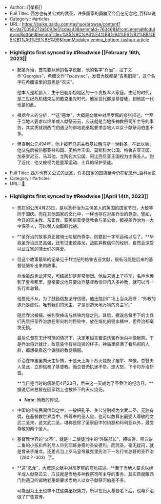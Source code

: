 - Author:: [[举报]]
- Full Title:: 西方也有关公式的武圣，许多国家的国旗至今仍在纪念他_百科ta说
- Category:: #articles
- URL:: https://baike.baidu.com/tashuo/browse/content?id=9a70359272a5093e51cdead3&lemmaId=763468&fromLemmaModule=pcBottom&lemmaTitle=%E5%9C%A3%E4%B9%94%E6%B2%BB%E5%B1%A0%E9%BE%99&fromModule=lemma_bottom-tashuo-article
- ### Highlights first synced by #Readwise [[February 16th, 2023]]
    - 起圣乔治，首先要从他的名字说起，他的名字“乔治”，拉丁文作“Georgius”，希腊文作“Γεώργιος”，发音大致都是“吉奥旧斯”，这个名字在希腊语里的意思是“农夫”。
      
      他本人是希腊人，生于巴勒斯坦地区的一个贵族军人家庭，生活的时代，是三世纪危机结束后的戴克里先时代。他家世代都是基督徒，到他这一代也是如此。
    - 根据今人的分析，**这“恶龙”，大概是文献中对尼罗鳄的夸张描述。**至于当地人要求以绵羊或人献祭云云，应该就是当地多神教祭司所主导的事务，其实质就跟西门豹遇见的邺地老巫妪要求当地人以女子献祭河伯差不多。
    - 但直到公元494年，他才被罗马宗主教基拉西乌斯一世封圣。在此以后，他又先后被热那亚共和国、英格兰王国、莫斯科大公国、格鲁吉亚王国、加泰罗尼亚、马耳他、立陶宛大公国、阿比西尼亚王国视为主保圣人。到了近代，他又被视为是童军运动、士兵的保护圣徒。
- Full Title:: 西方也有关公式的武圣，许多国家的国旗至今仍在纪念他_百科ta说
- Category:: #articles
- URL:: [🔗](https://baike.baidu.com/tashuo/browse/content?id=9a70359272a5093e51cdead3&lemmaId=67111&fromLemmaModule=pcRight&lemmaTitle=%E5%9C%A3%E4%B9%94%E6%B2%BB&fromModule=lemma_right-tashuo-article)
- ### Highlights first synced by #Readwise [[April 14th, 2023]]
    - 现在的公历4月23日，是以圣乔治为主保圣人的英国的国家节日，大致等同于国庆。而在其他国家的文化中，一样也存在对圣乔治的尊崇。譬如，今日的天主教、东正教、亚美尼亚使徒教会与圣公会，都视圣乔治为一大中保圣人，可以替人向耶稣代祷。
    - **圣乔治的故事真正被骑士阶层所尊崇，则要到十字军运动以后了。**毕竟圣乔治武艺高强，还有过击败毒龙，战胜异教信仰的经历，自然会深受以武立家的骑士们的喜爱。
    - 但这个故事最早的记录见于11世纪的格鲁吉亚文献，很有可能是后来的基督徒脑补出来的故事。
      
      乔治虽然勇武非常，可结局却是非常惨烈。他后来当上了将军，名声也传到了皇帝那里。皇帝要求他只要放弃基督教信仰归入多神教，就可以当一名行省总督。
      
      他誓死不从，为了鼓励信友坚守信德，他还跑到广场上当众高呼：“外教的道乃是虚假。唯有我们的天主，才是创造天地万物的真主宰。”
      
      随后乔治被捕，被判受棒击与烙铁灼烧之刑。其后，据说总督手下的士兵们先后把圣乔治放在带尖刺的巨轮中、放在熔化的铅水桶中，但乔治都毫发无损。
      
      最后总督在无计可施的情况下，决定用甜言蜜语诱骗乔治向神像献祭。于是乔治将计就计，故意装作有些动摇的样子。神庙里挤满了看热闹的人群，都想要看这个倔强的教徒屈服。
      
      乔治在神庙里向天主祈祷，于是天上降下烈火烧毁了庙宇、神像。总督夫人见此，立即信奉了基督教。而总督仍执迷不悟，遂大怒，下令将乔治斩首。
      
      **当日是当时的儒略历4月23日，后来这一天成为了圣乔治的纪念日。**据说后来总督在回家路上也被降下的天火烧死。
        - **Note**: 殉教的传说。
    - 中国的传统民间信仰之中，一般把孔子、关公分别视为文武二圣。无独有偶，在基督教世界当中，所尊奉的圣人里，也可以数算出最受人尊敬的文武二圣来，这文武二圣，堪称是除了圣家庭中的约瑟和玛利亚以外，最受尊敬的两个圣人。
    - 基督教世界的“文圣”，就是十二使徒当中的“外联部长”，把彼得、带五饼二鱼的小孩和希利尼人带到耶稣身旁的圣安德烈。而武圣，毫无疑问，就是曾亲手屠龙，还差点当上罗马皇帝戴克里先治下一名行省总督的圣乔治（260？-303）了。
    - **这“恶龙”，大概是文献中对尼罗鳄的夸张描述。**至于当地人要求以绵羊或人献祭云云，应该就是当地多神教祭司所主导的事务，其实质就跟西门豹遇见的邺地老巫妪要求当地人以女子献祭河伯差不多。
      
      可能因为土王也罩不住这类巫祝势力，所以在归入基督名下后，也帮乔治做了广告宣传。
